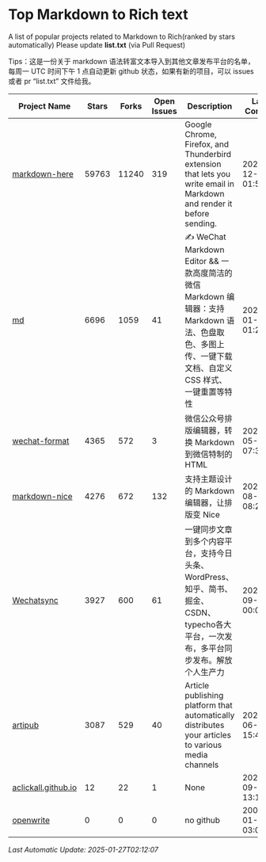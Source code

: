 # Top Markdown to Rich text
A list of popular projects related to Markdown to Rich(ranked by stars automatically)
Please update **list.txt** (via Pull Request)

Tips：这是一份关于 markdown 语法转富文本导入到其他文章发布平台的名单，每周一 UTC 时间下午 1 点自动更新 github 状态，如果有新的项目，可以 issues 或者 pr “list.txt” 文件给我。

| Project Name | Stars | Forks | Open Issues | Description | Last Commit |
| ------------ | ----- | ----- | ----------- | ----------- | ----------- |
| [markdown-here](https://github.com/adam-p/markdown-here) | 59763 | 11240 | 319 | Google Chrome, Firefox, and Thunderbird extension that lets you write email in Markdown and render it before sending. | 2024-12-11 01:56:41 |
| [md](https://github.com/doocs/md) | 6696 | 1059 | 41 | ✍ WeChat Markdown Editor && 一款高度简洁的微信 Markdown 编辑器：支持 Markdown 语法、色盘取色、多图上传、一键下载文档、自定义 CSS 样式、一键重置等特性 | 2025-01-23 01:27:16 |
| [wechat-format](https://github.com/lyricat/wechat-format) | 4365 | 572 | 3 | 微信公众号排版编辑器，转换 Markdown 到微信特制的 HTML | 2024-05-30 07:33:37 |
| [markdown-nice](https://github.com/mdnice/markdown-nice) | 4276 | 672 | 132 | 支持主题设计的 Markdown 编辑器，让排版变 Nice | 2023-08-14 08:29:38 |
| [Wechatsync](https://github.com/wechatsync/Wechatsync) | 3927 | 600 | 61 | 一键同步文章到多个内容平台，支持今日头条、WordPress、知乎、简书、掘金、CSDN、typecho各大平台，一次发布，多平台同步发布。解放个人生产力 | 2023-09-05 00:03:46 |
| [artipub](https://github.com/crawlab-team/artipub) | 3087 | 529 | 40 | Article publishing platform that automatically distributes your articles to various media channels | 2021-06-12 15:46:38 |
| [aclickall.github.io](https://github.com/aclickall/aclickall.github.io) | 12 | 22 | 1 | None | 2024-09-09 13:14:15 |
| [openwrite](https://www.openwrite.cn/) | 0 | 0 | 0 | no github | 2006-01-02 03:04:05 |

*Last Automatic Update: 2025-01-27T02:12:07*